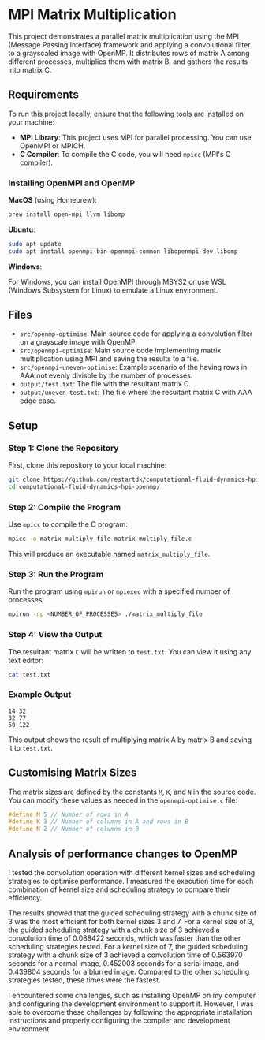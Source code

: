 # MPI Matrix Multiplication

This project demonstrates a parallel matrix multiplication using the MPI (Message Passing Interface) framework and applying a convolutional filter to a grayscaled image with OpenMP. It distributes rows of matrix A among different processes, multiplies them with matrix B, and gathers the results into matrix C.

## Requirements

To run this project locally, ensure that the following tools are installed on your machine:

- **MPI Library**: This project uses MPI for parallel processing. You can use OpenMPI or MPICH.
- **C Compiler**: To compile the C code, you will need `mpicc` (MPI's C compiler).

### Installing OpenMPI and OpenMP

**MacOS** (using Homebrew):

```bash
brew install open-mpi llvm libomp
```

**Ubuntu**:

```bash
sudo apt update
sudo apt install openmpi-bin openmpi-common libopenmpi-dev libomp
```

**Windows**:

For Windows, you can install OpenMPI through MSYS2 or use WSL (Windows Subsystem for Linux) to emulate a Linux environment.

## Files

- `src/openmp-optimise`: Main source code for applying a convolution filter on a grayscale image with OpenMP
- `src/openmpi-optimise`: Main source code implementing matrix multiplication using MPI and saving the results to a file.
- `src/openmpi-uneven-optimise`: Example scenario of the having rows in AAA not evenly divisble by the number of processes.
- `output/test.txt`: The file with the resultant matrix C.
- `output/uneven-test.txt`: The file where the resultant matrix C with AAA edge case.

## Setup

### Step 1: Clone the Repository

First, clone this repository to your local machine:

```bash
git clone https://github.com/restartdk/computational-fluid-dynamics-hpi-openmp.git
cd computational-fluid-dynamics-hpi-openmp/
```

### Step 2: Compile the Program

Use `mpicc` to compile the C program:

```bash
mpicc -o matrix_multiply_file matrix_multiply_file.c
```

This will produce an executable named `matrix_multiply_file`.

### Step 3: Run the Program

Run the program using `mpirun` or `mpiexec` with a specified number of processes:

```bash
mpirun -np <NUMBER_OF_PROCESSES> ./matrix_multiply_file
```

### Step 4: View the Output

The resultant matrix `C` will be written to `test.txt`. You can view it using any text editor:

```bash
cat test.txt
```

### Example Output

```text
14 32
32 77
50 122
```

This output shows the result of multiplying matrix A by matrix B and saving it to `test.txt`.

## Customising Matrix Sizes

The matrix sizes are defined by the constants `M`, `K`, and `N` in the source code. You can modify these values as needed in the `openmpi-optimise.c` file:

```c
#define M 5 // Number of rows in A
#define K 3 // Number of columns in A and rows in B
#define N 2 // Number of columns in B
```

## Analysis of performance changes to OpenMP

I tested the convolution operation with different kernel sizes and scheduling strategies to optimise performance. I measured the execution time for each combination of kernel size and scheduling strategy to compare their efficiency.

The results showed that the guided scheduling strategy with a chunk size of 3 was the most efficient for both kernel sizes 3 and 7. For a kernel size of 3, the guided scheduling strategy with a chunk size of 3 achieved a convolution time of 0.088422 seconds, which was faster than the other scheduling strategies tested. For a kernel size of 7, the guided scheduling strategy with a chunk size of 3 achieved a convolution time of 0.563970 seconds for a normal image, 0.452003 seconds for a serial image, and 0.439804 seconds for a blurred image. Compared to the other scheduling strategies tested, these times were the fastest.

I encountered some challenges, such as installing OpenMP on my computer and configuring the development environment to support it. However, I was able to overcome these challenges by following the appropriate installation instructions and properly configuring the compiler and development environment.
